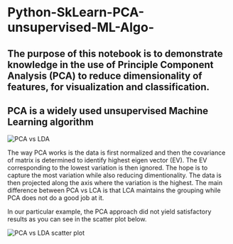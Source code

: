 # Python-SkLearn-PCA-unsupervised-ML-Algo-


## The purpose of this notebook is to demonstrate knowledge in the use of Principle Component Analysis (PCA) to reduce dimensionality of features, for visualization and classification.
## PCA is a widely used unsupervised Machine Learning algorithm 

![PCA vs LDA](https://user-images.githubusercontent.com/114509328/200872657-94ebbcca-55f6-4df2-b578-63e82ae2ece6.jpg)

The way PCA works is the data is first normalized and then the covariance of matrix is determined to identify highest eigen vector (EV). The EV corresponding to the lowest variation is then ignored. The hope is to capture the most variation while also reducing dimentionality. 
The data is then projected along the axis where the variation is the highest.
The main difference between PCA vs LCA is that LCA maintains the grouping while PCA does not do a good job at it.

In our particular example, the PCA approach did not yield satisfactory results as you can see in the scatter plot below.

![PCA vs LDA scatter plot](https://user-images.githubusercontent.com/114509328/200873081-3b32e7e7-9c25-47fc-ae34-d43376eb8cce.jpg)
